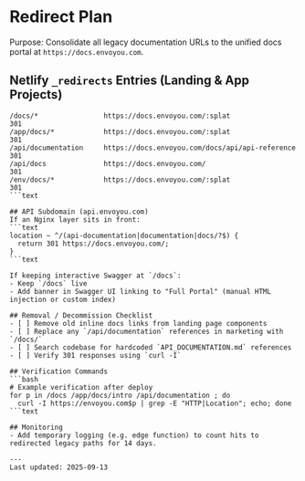 # Redirect Plan

Purpose: Consolidate all legacy documentation URLs to the unified docs portal at `https://docs.envoyou.com`.

## Netlify `_redirects` Entries (Landing & App Projects)
```text
/docs/*                https://docs.envoyou.com/:splat                301
/app/docs/*            https://docs.envoyou.com/:splat                301
/api/documentation     https://docs.envoyou.com/docs/api/api-reference 301
/api/docs              https://docs.envoyou.com/                      301
/env/docs/*            https://docs.envoyou.com/:splat                301
```text

## API Subdomain (api.envoyou.com)
If an Nginx layer sits in front:
```text
location ~ ^/(api-documentation|documentation|docs/?$) {
  return 301 https://docs.envoyou.com/;
}
```text

If keeping interactive Swagger at `/docs`:
- Keep `/docs` live
- Add banner in Swagger UI linking to "Full Portal" (manual HTML injection or custom index)

## Removal / Decommission Checklist
- [ ] Remove old inline docs links from landing page components
- [ ] Replace any `/api/documentation` references in marketing with `/docs/`
- [ ] Search codebase for hardcoded `API_DOCUMENTATION.md` references
- [ ] Verify 301 responses using `curl -I`

## Verification Commands
```bash
# Example verification after deploy
for p in /docs /app/docs/intro /api/documentation ; do
  curl -I https://envoyou.com$p | grep -E "HTTP|Location"; echo; done
```text

## Monitoring
- Add temporary logging (e.g. edge function) to count hits to redirected legacy paths for 14 days.

---
Last updated: 2025-09-13
